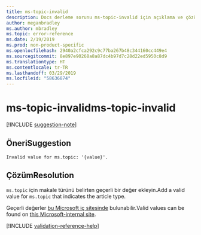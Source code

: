 ```yaml
---
title: ms-topic-invalid
description: Docs derleme sorunu ms-topic-invalid için açıklama ve çözüm
author: meganbradley
ms.author: mbradley
ms.topic: error-reference
ms.date: 2/19/2019
ms.prod: non-product-specific
ms.openlocfilehash: 2940a2cfca292c9c77ba267b48c344160cc449e4
ms.sourcegitcommit: 8e897e90268a8a87dc4b97d7c28d22ed5950c8d9
ms.translationtype: HT
ms.contentlocale: tr-TR
ms.lasthandoff: 03/29/2019
ms.locfileid: "58636874"
---
```

# <a name="ms-topic-invalid"></a><span data-ttu-id="3f750-103">ms-topic-invalid</span><span class="sxs-lookup"><span data-stu-id="3f750-103">ms-topic-invalid</span></span>

[!INCLUDE [suggestion-note](includes/suggestion-note.md)]

## <a name="suggestion"></a><span data-ttu-id="3f750-104">Öneri</span><span class="sxs-lookup"><span data-stu-id="3f750-104">Suggestion</span></span>

`Invalid value for ms.topic: '{value}'.`

## <a name="resolution"></a><span data-ttu-id="3f750-105">Çözüm</span><span class="sxs-lookup"><span data-stu-id="3f750-105">Resolution</span></span>

<span data-ttu-id="3f750-106">`ms.topic` için makale türünü belirten geçerli bir değer ekleyin.</span><span class="sxs-lookup"><span data-stu-id="3f750-106">Add a valid value for `ms.topic` that indicates the article type.</span></span>

<span data-ttu-id="3f750-107">Geçerli değerler [bu Microsoft iç sitesinde](https://docsmetadatatool.azurewebsites.net/allowlists) bulunabilir.</span><span class="sxs-lookup"><span data-stu-id="3f750-107">Valid values can be found on [this Microsoft-internal site](https://docsmetadatatool.azurewebsites.net/allowlists).</span></span>

<!--make sure to add this file to your includes folder and verify the path-->
[!INCLUDE [validation-reference-help](includes/validation-reference-help.md)]
